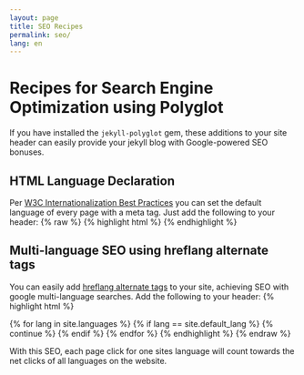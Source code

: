 ```yaml
---
layout: page
title: SEO Recipes
permalink: seo/
lang: en
---
```

# Recipes for Search Engine Optimization using Polyglot

If you have installed the `jekyll-polyglot` gem, these additions to your site header can easily provide your jekyll blog with Google-powered SEO bonuses.

## HTML Language Declaration

Per [W3C Internationalization Best Practices](http://www.w3.org/International/geo/html-tech/tech-lang.html#ri20060630.133615821)
you can set the default language of every page with a meta tag. Just add the following to your header:
{% raw %}
{% highlight html %}
<meta http-equiv="Content-Language" content="{{site.active_lang}}">
{% endhighlight %}

## Multi-language SEO using hreflang alternate tags

You can easily add [hreflang alternate tags](https://support.google.com/webmasters/answer/189077?hl=en)
to your site, achieving SEO with google multi-language searches. Add the following to your header:
{% highlight html %}
<link rel="alternate"
      hreflang="{{site.default_lang}}"
      href="http://yoursite.com{{page.permalink}}" />
{% for lang in site.languages %}
{% if lang == site.default_lang %}
  {% continue %}
{% endif %}
<link rel="alternate"
    hreflang="{{lang}}"
    href="http://yoursite.com/{{lang}}{{page.permalink}}" />
{% endfor %}
{% endhighlight %}
{% endraw %}

With this SEO, each page click for one sites language will count towards the net clicks of all languages on the website.
